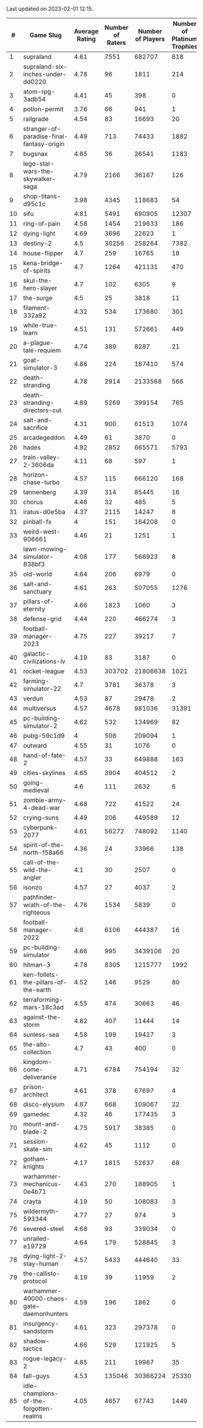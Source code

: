 Last updated on 2023-02-01 12:15.


|#|Game Slug|Average Rating|Number of Raters|Number of Players|Number of Platinum Trophies|Max Rarity (%)|
|---|---|---|---|---|---|---|
|1|supraland|4.61|7551|682707|618|99|
|2|supraland-six-inches-under-dd0220|4.78|96|1811|214|99|
|3|atom-rpg-3adb54|4.41|45|398|0|98|
|4|potion-permit|3.76|66|941|1|98|
|5|railgrade|4.54|83|16693|20|98|
|6|stranger-of-paradise-final-fantasy-origin|4.49|713|74433|1882|98|
|7|bugsnax|4.85|36|26541|1183|97|
|8|lego-star-wars-the-skywalker-saga|4.79|2166|36167|126|97|
|9|shop-titans-d95c1c|3.98|4345|118683|54|97|
|10|sifu|4.81|5491|690905|12307|97|
|11|ring-of-pain|4.58|1454|219633|186|96|
|12|dying-light|4.69|3696|22623|1|95|
|13|destiny-2|4.5|30256|258264|7382|94|
|14|house-flipper|4.7|259|16765|18|94|
|15|kena-bridge-of-spirits|4.7|1264|421131|470|94|
|16|skul-the-hero-slayer|4.7|102|6305|9|94|
|17|the-surge|4.5|25|3818|11|94|
|18|filament-332a92|4.32|534|173680|301|93|
|19|while-true-learn|4.51|131|572661|449|93|
|20|a-plague-tale-requiem|4.74|389|8287|21|92|
|21|goat-simulator-3|4.86|224|187410|574|92|
|22|death-stranding|4.78|2914|2133568|566|91|
|23|death-stranding-directors-cut|4.89|5269|399154|765|91|
|24|salt-and-sacrifice|4.31|900|61513|1074|91|
|25|arcadegeddon|4.49|61|3870|0|90|
|26|hades|4.92|2852|665571|5793|89|
|27|train-valley-2-3606da|4.11|68|597|1|89|
|28|horizon-chase-turbo|4.57|115|666120|168|88|
|29|tannenberg|4.39|314|85445|16|88|
|30|chorus|4.46|32|485|5|87|
|31|iratus-d0e5ba|4.37|2115|14247|8|85|
|32|pinball-fx|4|151|164208|0|85|
|33|weird-west-906661|4.46|21|1251|1|85|
|34|lawn-mowing-simulator-838bf3|4.08|177|566923|8|84|
|35|old-world|4.64|206|6979|0|83|
|36|salt-and-sanctuary|4.61|263|507055|1276|83|
|37|pillars-of-eternity|4.66|1823|1060|3|81|
|38|defense-grid|4.44|220|466274|3|80|
|39|football-manager-2023|4.75|227|39217|7|79|
|40|galactic-civilizations-iv|4.19|83|3187|0|79|
|41|rocket-league|4.53|303702|21806638|1021|78|
|42|farming-simulator-22|4.7|3781|36378|3|77|
|43|verdun|4.53|87|29478|2|76|
|44|multiversus|4.57|4678|981036|31391|75|
|45|pc-building-simulator-2|4.62|532|134969|82|75|
|46|pubg-59c1d9|4|508|209094|1|74|
|47|outward|4.55|31|1076|0|73|
|48|hand-of-fate-2|4.57|33|649888|163|72|
|49|cities-skylines|4.65|3904|404512|2|71|
|50|going-medieval|4.6|111|2632|6|68|
|51|zombie-army-4-dead-war|4.68|722|41522|24|67|
|52|crying-suns|4.49|206|449589|12|66|
|53|cyberpunk-2077|4.61|56272|748092|1140|65|
|54|spirit-of-the-north-f58a66|4.36|24|33966|138|65|
|55|call-of-the-wild-the-angler|4.1|30|2507|0|64|
|56|isonzo|4.57|27|4037|2|57|
|57|pathfinder-wrath-of-the-righteous|4.76|1534|5839|0|51|
|58|football-manager-2022|4.8|6106|444387|16|49|
|59|pc-building-simulator|4.66|995|3439106|20|48|
|60|hitman-3|4.78|8305|1215777|1992|47|
|61|ken-follets-the-pillars-of-the-earth|4.52|146|9529|80|44|
|62|terraforming-mars-18c3ad|4.55|474|30663|46|44|
|63|against-the-storm|4.82|407|11444|14|38|
|64|sunless-sea|4.58|199|19427|3|36|
|65|the-alto-collection|4.7|43|400|0|33|
|66|kingdom-come-deliverance|4.71|6784|754194|32|30|
|67|prison-architect|4.61|378|67697|4|29|
|68|disco-elysium|4.87|668|109067|22|28|
|69|gamedec|4.32|46|177435|3|27|
|70|mount-and-blade-2|4.75|5917|38385|0|27|
|71|session-skate-sim|4.62|45|1112|0|27|
|72|gotham-knights|4.17|1815|52637|68|26|
|73|warhammer-mechanicus-0e4b71|4.43|270|188905|1|25|
|74|crayta|4.19|50|108083|3|23|
|75|wildermyth-593344|4.77|27|974|3|19|
|76|severed-steel|4.68|93|339034|0|18|
|77|unrailed-e19729|4.64|179|528845|3|9|
|78|dying-light-2-stay-human|4.57|5433|444640|33|7|
|79|the-callisto-protocol|4.19|39|11959|2|6|
|80|warhammer-40000-chaos-gate-daemonhunters|4.59|196|1862|0|6|
|81|insurgency-sandstorm|4.61|323|297378|0|5|
|82|shadow-tactics|4.66|529|121925|5|5|
|83|rogue-legacy-2|4.85|211|19967|35|4|
|84|fall-guys|4.53|135046|30366224|25330|2|
|85|idle-champions-of-the-forgotten-realms|4.05|4657|67743|1449|2|
